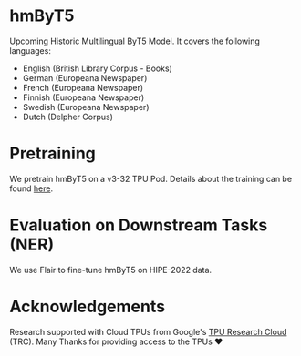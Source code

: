 # hmByT5

Upcoming Historic Multilingual ByT5 Model. It covers the following languages:

* English (British Library Corpus - Books)
* German (Europeana Newspaper)
* French (Europeana Newspaper)
* Finnish (Europeana Newspaper)
* Swedish (Europeana Newspaper)
* Dutch (Delpher Corpus)

# Pretraining

We pretrain hmByT5 on a v3-32 TPU Pod. Details about the training can be found [here](hmbyt5/pretraining.md).

# Evaluation on Downstream Tasks (NER)

We use Flair to fine-tune hmByT5 on HIPE-2022 data.

# Acknowledgements

Research supported with Cloud TPUs from Google's [TPU Research Cloud](https://sites.research.google/trc/about/) (TRC).
Many Thanks for providing access to the TPUs ❤️
